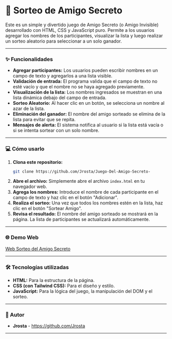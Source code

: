# 🎁 Sorteo de Amigo Secreto

Este es un simple y divertido juego de Amigo Secreto (o Amigo Invisible) desarrollado con HTML, CSS y JavaScript puro. Permite a los usuarios agregar los nombres de los participantes, visualizar la lista y luego realizar un sorteo aleatorio para seleccionar a un solo ganador.

---

### ✨ Funcionalidades

* **Agregar participantes:** Los usuarios pueden escribir nombres en un campo de texto y agregarlos a una lista visible.
* **Validación de entrada:** El programa valida que el campo de texto no esté vacío y que el nombre no se haya agregado previamente.
* **Visualización de la lista:** Los nombres ingresados se muestran en una lista dinámica debajo del campo de entrada.
* **Sorteo Aleatorio:** Al hacer clic en un botón, se selecciona un nombre al azar de la lista.
* **Eliminación del ganador:** El nombre del amigo sorteado se elimina de la lista para evitar que se repita.
* **Mensajes de alerta:** El sistema notifica al usuario si la lista está vacía o si se intenta sortear con un solo nombre.

---

### 💻 Cómo usarlo

1.  **Clona este repositorio:**
    ```bash
    git clone https://github.com/Jrosta/Juego-Del-Amigo-Secreto-
    ```
2.  **Abre el archivo:**
    Simplemente abre el archivo `index.html` en tu navegador web.
3.  **Agrega los nombres:**
    Introduce el nombre de cada participante en el campo de texto y haz clic en el botón "Adicionar".
4.  **Realiza el sorteo:**
    Una vez que todos los nombres estén en la lista, haz clic en el botón "Sortear Amigo".
5.  **Revisa el resultado:**
    El nombre del amigo sorteado se mostrará en la página. La lista de participantes se actualizará automáticamente.

---

### 🌐 Demo Web
[Web Sorteo del Amigo Secreto](https://jrosta.github.io/Juego-Del-Amigo-Secreto-/)

---

### 🛠️ Tecnologías utilizadas

* **HTML:** Para la estructura de la página.
* **CSS (con Tailwind CSS):** Para el diseño y estilo.
* **JavaScript:** Para la lógica del juego, la manipulación del DOM y el sorteo.

---

### 👤 Autor

* **Jrosta** - https://github.com/Jrosta

---
